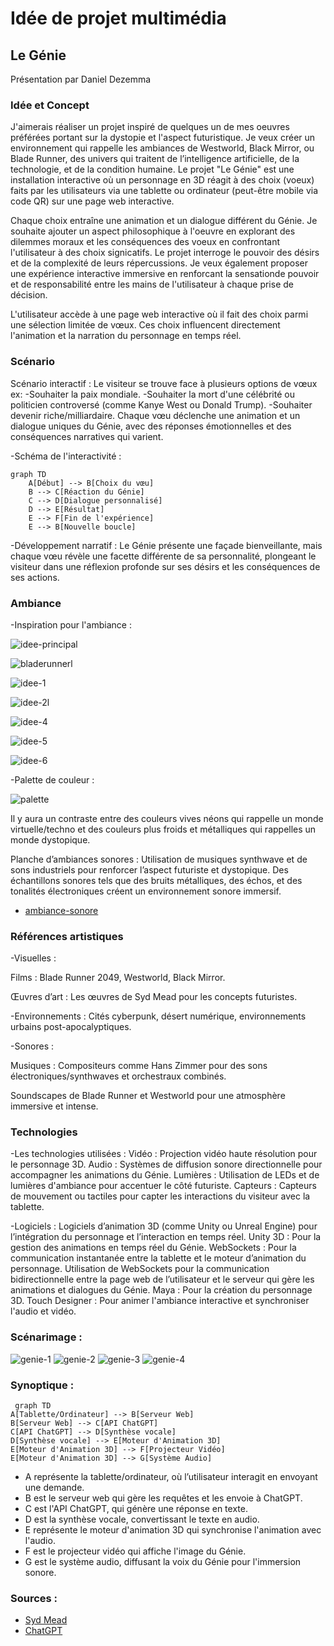 # Idée de projet multimédia
## Le Génie
Présentation par Daniel Dezemma



### Idée et Concept
 J'aimerais réaliser un projet inspiré de quelques un de mes oeuvres préférées portant sur la dystopie et l'aspect futuristique. Je veux créer un environnement qui rappelle les ambiances de Westworld, Black Mirror, ou Blade Runner, des univers qui traitent de l’intelligence artificielle, de la technologie, et de la condition humaine. Le projet "Le Génie" est une installation interactive où un personnage en 3D réagit à des choix (voeux) faits par les utilisateurs via une tablette ou ordinateur (peut-être mobile via code QR) sur une page web interactive. 
 
 Chaque choix entraîne une animation et un dialogue différent du Génie. Je souhaite ajouter un aspect philosophique à l'oeuvre en explorant des dilemmes moraux et les conséquences des voeux en confrontant l'utilisateur à des choix signicatifs. Le projet interroge le pouvoir des désirs et de la complexité de leurs répercussions. Je veux également proposer une expérience interactive immersive en renforcant la sensationde pouvoir et de responsabilité entre les mains de l'utilisateur à chaque prise de décision.

L'utilisateur accède à une page web interactive où il fait des choix parmi une sélection limitée de vœux. Ces choix influencent directement l'animation et la narration du personnage en temps réel.

### Scénario
Scénario interactif :
Le visiteur se trouve face à plusieurs options de vœux ex:
-Souhaiter la paix mondiale. 
-Souhaiter la mort d'une célébrité ou politicien controversé (comme Kanye West ou Donald Trump).
-Souhaiter devenir riche/milliardaire.
Chaque vœu déclenche une animation et un dialogue uniques du Génie, avec des réponses émotionnelles et des conséquences narratives qui varient.

-Schéma de l'interactivité :

```mermaid
graph TD
    A[Début] --> B[Choix du vœu]
    B --> C[Réaction du Génie]
    C --> D[Dialogue personnalisé]
    D --> E[Résultat]
    E --> F[Fin de l'expérience]
    E --> B[Nouvelle boucle]

```

-Développement narratif :
Le Génie présente une façade bienveillante, mais chaque vœu révèle une facette différente de sa personnalité, plongeant le visiteur dans une réflexion profonde sur ses désirs et les conséquences de ses actions.


### Ambiance
-Inspiration pour l'ambiance :

![idee-principal](medias/idee-principal.jpg)

![bladerunnerl](medias/bladerunner.jpg)

![idee-1](medias/idee-1.jpg)

![idee-2l](medias/idee-2.avif)

![idee-4](medias/idee-4.jpg)

![idee-5](medias/idee-5.png)

![idee-6](medias/idee-6.jpg)

-Palette de couleur :

![palette](medias/palette.png)

Il y aura un contraste entre des couleurs vives néons qui rappelle un monde virtuelle/techno et des couleurs plus froids et métalliques qui rappelles un monde dystopique.


Planche d’ambiances sonores :
Utilisation de musiques synthwave et de sons industriels pour renforcer l’aspect futuriste et dystopique.
Des échantillons sonores tels que des bruits métalliques, des échos, et des tonalités électroniques créent un environnement sonore immersif.
- [ambiance-sonore](https://www.youtube.com/watch?v=tGIcpabjCiQ)


### Références artistiques

-Visuelles :

Films : Blade Runner 2049, Westworld, Black Mirror.

Œuvres d’art : Les œuvres de Syd Mead pour les concepts futuristes.

-Environnements : Cités cyberpunk, désert numérique, environnements urbains post-apocalyptiques.

-Sonores :

Musiques : Compositeurs comme Hans Zimmer pour des sons électroniques/synthwaves et orchestraux combinés.

Soundscapes de Blade Runner et Westworld pour une atmosphère immersive et intense.



### Technologies

-Les technologies utilisées :
Vidéo : Projection vidéo haute résolution pour le personnage 3D.
Audio : Systèmes de diffusion sonore directionnelle pour accompagner les animations du Génie.
Lumières : Utilisation de LEDs et de lumières d'ambiance pour accentuer le côté futuriste.
Capteurs : Capteurs de mouvement ou tactiles pour capter les interactions du visiteur avec la tablette.

-Logiciels : Logiciels d’animation 3D (comme Unity ou Unreal Engine) pour l’intégration du personnage et l’interaction en temps réel.
Unity 3D : Pour la gestion des animations en temps réel du Génie.
WebSockets : Pour la communication instantanée entre la tablette et le moteur d’animation du personnage. Utilisation de WebSockets pour la communication bidirectionnelle entre la page web de l’utilisateur et le serveur qui gère les animations et dialogues du Génie.
Maya : Pour la création du personnage 3D. 
Touch Designer : Pour animer l'ambiance interactive et synchroniser l'audio et vidéo.

### Scénarimage :
![genie-1](medias/genie-1.png)
![genie-2](medias/genie-2.png)
![genie-3](medias/genie-3.png)
![genie-4](medias/genie-4.png)

### Synoptique : 

```mermaid
 graph TD
A[Tablette/Ordinateur] --> B[Serveur Web]
B[Serveur Web] --> C[API ChatGPT]
C[API ChatGPT] --> D[Synthèse vocale]
D[Synthèse vocale] --> E[Moteur d'Animation 3D]
E[Moteur d'Animation 3D] --> F[Projecteur Vidéo]
E[Moteur d'Animation 3D] --> G[Système Audio]
```
- A représente la tablette/ordinateur, où l’utilisateur interagit en envoyant une demande.
- B est le serveur web qui gère les requêtes et les envoie à ChatGPT.
- C est l'API ChatGPT, qui génère une réponse en texte.
- D est la synthèse vocale, convertissant le texte en audio.
- E représente le moteur d'animation 3D qui synchronise l'animation avec l'audio.
- F est le projecteur vidéo qui affiche l'image du Génie.
- G est le système audio, diffusant la voix du Génie pour l'immersion sonore.




### Sources : 
- [Syd Mead](https://sydmead.com/)
- [ChatGPT](https://chatgpt.com/)

